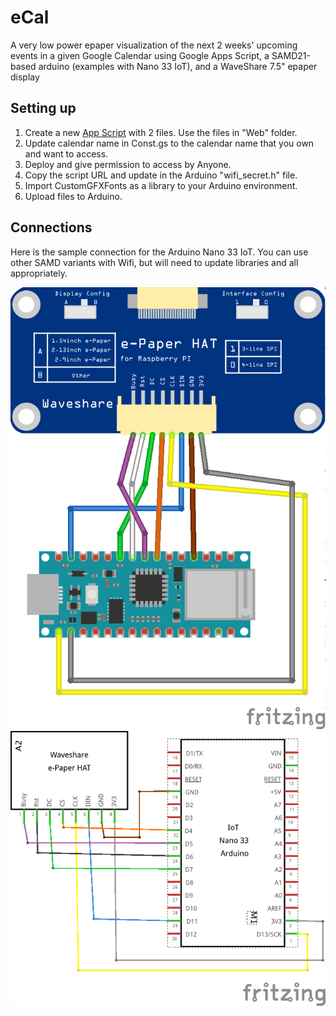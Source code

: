 # eCal
A very low power epaper visualization of the next 2 weeks' upcoming events in a given Google Calendar using Google Apps Script, a SAMD21-based arduino (examples with Nano 33 IoT), and a WaveShare 7.5" epaper display

## Setting up
1. Create a new [App Script](https://script.google.com/) with 2 files. Use the files in "Web" folder.
2. Update calendar name in Const.gs to the calendar name that you own and want to access.
3. Deploy and give permission to access by Anyone.
4. Copy the script URL and update in the Arduino "wifi_secret.h" file.
5. Import CustomGFXFonts as a library to your Arduino environment.
6. Upload files to Arduino.

## Connections
Here is the sample connection for the Arduino Nano 33 IoT. You can use other SAMD variants with Wifi, but will need to update libraries and all appropriately. 

![Breadboard](Schematic/eCal_connections_bb.png)
![Schematic](Schematic/eCal_connections_schem.png)
